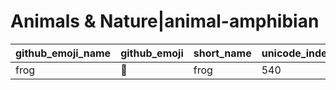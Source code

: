 # Animals & Nature|animal-amphibian

|github_emoji_name|github_emoji|short_name|unicode_index|
|---|---|---|---|
|frog|:frog:|frog|540|
